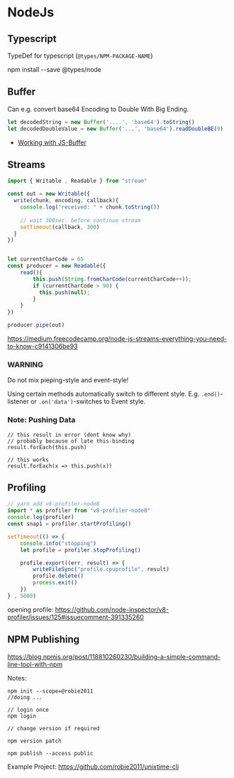 # NodeJs

## Typescript
TypeDef for typescript (`@types/NPM-PACKAGE-NAME`)

npm install --save @types/node

## Buffer
Can e.g. convert base64 Encoding to Double With Big Ending.
```typescript
let decodedString = new Buffer('....', 'base64').toString()
let decodedDoubleValue = new Buffer('...', 'base64').readDoubleBE(0)
```

  * [Working with JS-Buffer](https://allenkim67.github.io/programming/2016/05/17/nodejs-buffer-tutorial.html)
  
  
## Streams
  
```typescript
import { Writable , Readable } from "stream"

const out = new Writable({
  write(chunk, encoding, callback){
    console.log("received: " + chunk.toString())
    
    // wait 300sec. before continue stream
    setTimeout(callback, 300)
  }
})


let currentCharCode = 65
const producer = new Readable({
    read(){
        this.push(String.fromCharCode(currentCharCode++));
        if (currentCharCode > 90) {
          this.push(null);
        }
    }
})

producer.pipe(out)
```

https://medium.freecodecamp.org/node-js-streams-everything-you-need-to-know-c9141306be93

### WARNING
Do not mix pieping-style and event-style! 

Using certain methods automatically switch to different style. E.g. `.end()`-listener or `.on('data')`-switches to Event style.

### Note: Pushing Data
``` 
// this result in error (dont know why)
// probably because of late this-binding
result.forEach(this.push)

// this works
result.forEach(x => this.push(x))
```


## Profiling
```typescript
// yarn add v8-profiler-node8
import * as profiler from "v8-profiler-node8"
console.log(profiler)
const snap1 = profiler.startProfiling()

setTimeout(() => {
    console.info("stopping")
    let profile = profiler.stopProfiling()

    profile.export((err, result) => {
        writeFileSync("profile.cpuprofile", result)
        profile.delete()
        process.exit()
    })
} , 5000)

```

opening profile: https://github.com/node-inspector/v8-profiler/issues/125#issuecomment-391335260


## NPM Publishing
https://blog.npmjs.org/post/118810260230/building-a-simple-command-line-tool-with-npm

Notes: 
```
npm init --scope=@robie2011
//doing ...

// login once
npm login

// change version if required

npm version patch

npm publish --access public
```

Example Project: https://github.com/robie2011/unixtime-cli

